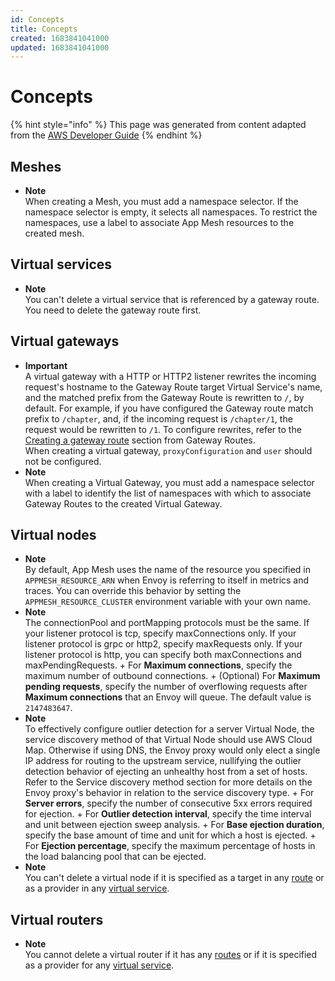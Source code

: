 ```yaml
---
id: Concepts
title: Concepts
created: 1683841041000
updated: 1683841041000
---
```

# Concepts

{% hint style="info" %}
This page was generated from content adapted from the [AWS Developer Guide](https://github.com/awsdocs/aws-app-mesh-user-guide.git)
{% endhint %}

## Meshes

- **Note**  
When creating a Mesh, you must add a namespace selector\. If the namespace selector is empty, it selects all namespaces\. To restrict the namespaces, use a label to associate App Mesh resources to the created mesh\.


## Virtual services

- **Note**  
You can't delete a virtual service that is referenced by a gateway route\. You need to delete the gateway route first\.


## Virtual gateways

- **Important**  
A virtual gateway with a HTTP or HTTP2 listener rewrites the incoming request's hostname to the Gateway Route target Virtual Service's name, and the matched prefix from the Gateway Route is rewritten to `/`, by default\. For example, if you have configured the Gateway route match prefix to `/chapter`, and, if the incoming request is `/chapter/1`, the request would be rewritten to `/1`\. To configure rewrites, refer to the [Creating a gateway route](https://docs.aws.amazon.com/app-mesh/latest/userguide/gateway-routes.html#create-gateway-route) section from Gateway Routes\.  
When creating a virtual gateway, `proxyConfiguration` and `user` should not be configured\.
- **Note**  
When creating a Virtual Gateway, you must add a namespace selector with a label to identify the list of namespaces with which to associate Gateway Routes to the created Virtual Gateway\.


## Virtual nodes

- **Note**  
By default, App Mesh uses the name of the resource you specified in `APPMESH_RESOURCE_ARN` when Envoy is referring to itself in metrics and traces\. You can override this behavior by setting the `APPMESH_RESOURCE_CLUSTER` environment variable with your own name\.
- **Note**  
The connectionPool and portMapping protocols must be the same\. If your listener protocol is tcp, specify maxConnections only\. If your listener protocol is grpc or http2, specify maxRequests only\. If your listener protocol is http, you can specify both maxConnections and maxPendingRequests\. 
      + For **Maximum connections**, specify the maximum number of outbound connections\.
      + \(Optional\) For **Maximum pending requests**, specify the number of overflowing requests after **Maximum connections** that an Envoy will queue\. The default value is `2147483647`\.
- **Note**  
To effectively configure outlier detection for a server Virtual Node, the service discovery method of that Virtual Node should use AWS Cloud Map\. Otherwise if using DNS, the Envoy proxy would only elect a single IP address for routing to the upstream service, nullifying the outlier detection behavior of ejecting an unhealthy host from a set of hosts\. Refer to the Service discovery method section for more details on the Envoy proxy's behavior in relation to the service discovery type\. 
      + For **Server errors**, specify the number of consecutive 5xx errors required for ejection\.
      + For **Outlier detection interval**, specify the time interval and unit between ejection sweep analysis\.
      + For **Base ejection duration**, specify the base amount of time and unit for which a host is ejected\.
      + For **Ejection percentage**, specify the maximum percentage of hosts in the load balancing pool that can be ejected\.
- **Note**  
You can't delete a virtual node if it is specified as a target in any [route](routes.md) or as a provider in any [virtual service](virtual_services.md)\.


## Virtual routers

- **Note**  
You cannot delete a virtual router if it has any [routes](routes.md) or if it is specified as a provider for any [virtual service](virtual_services.md)\.


